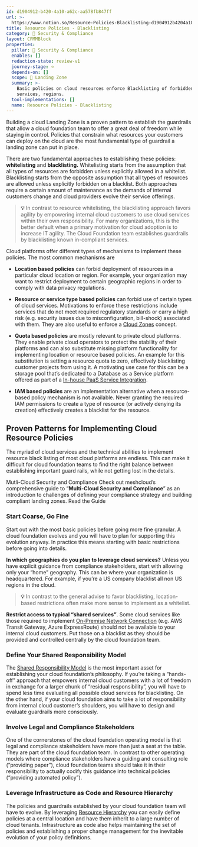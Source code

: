 ```yaml
---
id: d1904912-b420-4a10-a62c-aa578fb847ff
url: >-
  https://www.notion.so/Resource-Policies-Blacklisting-d1904912b4204a10a62caa578fb847ff
title: Resource Policies - Blacklisting
category: 🔖 Security & Compliance
layout: CFMMBlock
properties:
  pillar: 🔖 Security & Compliance
  enables: []
  redaction-state: review-v1
  journey-stage: ⭐️
  depends-on: []
  scope: 🛬 Landing Zone
  summary: >-
    Basic policies on cloud resources enforce Blacklisting of forbidden
    services, regions.
  tool-implementations: []
  name: Resource Policies - Blacklisting
---
```


Building a cloud Landing Zone is a proven pattern to establish the guardrails that allow a cloud foundation team to offer a great deal of freedom while staying in control. Policies that constrain what resources your customers can deploy on the cloud are the most fundamental type of guardrail a landing zone can put in place. 

There are two fundamental approaches to establishing these policies: **whitelisting** and **blacklisting.** Whitelisting starts from the assumption that all types of resources are forbidden unless explicitly allowed in a whitelist. Blacklisting starts from the opposite assumption that all types of resources are allowed unless explicitly forbidden on a blacklist. Both approaches require a certain amount of maintenance as the demands of internal customers change and cloud providers evolve their service offerings.

> **💡** In contrast to resource whitelisting, the blacklisting approach favors agility by empowering internal cloud customers to use cloud services within their own responsibility. For many organizations, this is the better default when a primary motivation for cloud adoption is to increase IT agility. The Cloud Foundation team establishes guardrails by blacklisting known in-compliant services.

Cloud platforms offer different types of mechanisms to implement these policies. The most common mechanisms are

- **Location based policies** can forbid deployment of resources in a particular cloud location or region. For example, your organization may want to restrict deployment to certain geographic regions in order to comply with data privacy regulations.

- **Resource or service type based policies** can forbid use of certain types of cloud services. Motivations to enforce these restrictions include services that do not meet required regulatory standards or carry a high risk (e.g. security issues due to misconfiguration, bill-shock) associated with them. They are also useful to enforce a [Cloud Zones](/maturity-model/security-and-compliance/cloud-zones.md) concept.

- **Quota based policies** are mostly relevant to private cloud platforms. They enable private cloud operators to protect the stability of their platforms and can also substitute missing platform functionality for implementing location or resource based policies. An example for this substitution is setting a resource quota to zero, effectively blacklisting customer projects from using it. A motivating use case for this can be a storage pool that’s dedicated to a Database as a Service platform offered as part of a [In-house PaaS Service Integration](/maturity-model/service-ecosystem/in-house-paas-service-integration.md).

- **IAM based policies** are an implementation alternative when a resource-based policy mechanism is not available. Never granting the required IAM permissions to create a type of resource (or actively denying its creation) effectively creates a blacklist for the resource.

## Proven Patterns for Implementing Cloud Resource Policies

The myriad of cloud services and the technical abilities to implement resource black listing of most cloud platforms are endless. This can make it difficult for cloud foundation teams to find the right balance between establishing important guard rails, while not getting lost in the details.

<!--notion-markdown-cms:raw-->
<CallToAction>
  <CtaHeader>Mutli-Cloud Security and Compliance</CtaHeader>
  <CtaText>Check out meshcloud’s comprehensive guide to “<b>Multi-Cloud Security and Compliance</b>” as an introduction to challenges of defining your compliance strategy and building compliant landing zones.</CtaText>
  <CtaButton class="btn-primary" url="https://www.meshcloud.io/2021/05/19/multi-cloud-security-and-compliance/">Read the Guide</CtaButton>
</CallToAction>

### Start Coarse, Go Fine

Start out with the most basic policies before going more fine granular. A cloud foundation evolves and you will have to plan for supporting this evolution anyway. In practice this means starting with basic restrictions before going into details.

**In which geographies do you plan to leverage cloud services?** Unless you have explicit guidance from compliance stakeholders, start with allowing only your “home” geography. This can be where your organization is headquartered. For example, if you’re a US company blacklist all non US regions in the cloud. 

> **💡** In contrast to the general advise to favor blacklisting, location-based restrictions often make more sense to implement as a whitelist.

**Restrict access to typical “shared services”**. Some cloud services like those required to implement [On-Premise Network Connection](/maturity-model/service-ecosystem/on-premise-network-connection.md) (e.g. AWS Transit Gateway, Azure ExpressRoute) should not be available to your internal cloud customers. Put those on a blacklist as they should be provided and controlled centrally by the cloud foundation team.

### Define Your Shared Responsibility Model

The [Shared Responsibility Model](/maturity-model/security-and-compliance/shared-responsibility-model.md) is the most important asset for establishing your cloud foundation’s philosophy. If you’re taking a “hands-off” approach that empowers internal cloud customers with a lot of freedom in exchange for a larger chunk of “residual responsibility”, you will have to spend less time evaluating all possible cloud services for blacklisting. On the other hand, if your cloud foundation aims to take a lot of responsibility from internal cloud customer’s shoulders, you will have to design and evaluate guardrails more consciously. 

### Involve Legal and Compliance Stakeholders

One of the cornerstones of the cloud foundation operating model is that legal and compliance stakeholders have more than just a seat at the table. They are part of the cloud foundation team. In contrast to other operating models where compliance stakeholders have a guiding and consulting role (”providing paper”), cloud foundation teams should take it in their responsibility to actually codify this guidance into technical policies (“providing automated policy”).

### Leverage Infrastructure as Code and Resource Hierarchy

The policies and guardrails established by your cloud foundation team will have to evolve. By leveraging [Resource Hierarchy](/maturity-model/tenant-management/resource-hierarchy.md) you can easily define policies at a central location and have them inherit to a large number of cloud tenants. Infrastructure as code also helps maintaining the set of policies and establishing a proper change management for the inevitable evolution of your policy definitions.